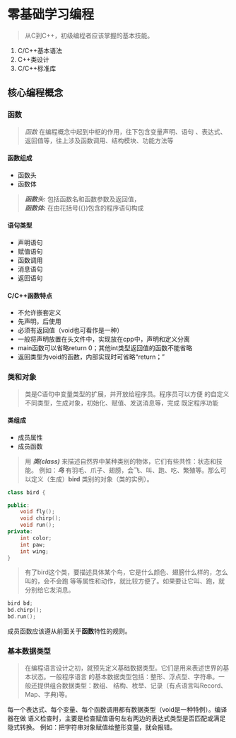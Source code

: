 # 零基础学习编程
> 从C到C++，初级编程者应该掌握的基本技能。  
1. C/C++基本语法  
2. C++类设计
3. C/C++标准库

## 核心编程概念

### 函数
> *函数* 在编程概念中起到中枢的作用，往下包含变量声明、语句
、表达式、返回值等，往上涉及函数调用、结构模块、功能方法等

#### 函数组成
- 函数头
- 函数体

> ***函数头:*** 包括函数名和函数参数及返回值，  
> ***函数体:*** 在由花括号(\{})包含的程序语句构成

#### 语句类型
- 声明语句
- 赋值语句
- 函数调用
- 消息语句
- 返回语句

#### C/C++函数特点
- 不允许嵌套定义
- 先声明，后使用
- 必须有返回值（void也可看作是一种）
- 一般将声明放置在头文件中，实现放在cpp中，声明和定义分离
- main函数可以省略return 0；其他int类型返回值的函数不能省略
- 返回类型为void的函数，内部实现时可省略“return；”

### 类和对象

> 类是C语句中变量类型的扩展，并开放给程序员。程序员可以方便
的自定义不同类型，生成对象，初始化、赋值、发送消息等，完成
既定程序功能

#### 类组成
- 成员属性
- 成员函数

> 用 ***类(class)*** 来描述自然界中某种类别的物体，它们有些共性：状态和技能。
例如：***鸟*** 有羽毛、爪子、翅膀，会飞、叫、跑、吃、繁殖等。那么可以定义（生成）**bird**
类别的对象（类的实例）。

```c++
class bird {

public:
	void fly();
	void chirp();
	void run();
private:
	int color;
	int paw;
	int wing;
}
```
> 有了bird这个类，要描述具体某个鸟，它是什么颜色、翅膀什么样的，怎么叫的，会不会跑
等等属性和动作，就比较方便了。如果要让它叫、跑，就分别给它发消息。
```c++
bird bd;
bd.chirp();
bd.run();
```

成员函数应该遵从前面关于**函数**特性的规则。


### 基本数据类型
> 在编程语言设计之初，就预先定义基础数据类型。它们是用来表述世界的基本状态。一般程序语言
的基本数据类型包括：整形、浮点型、字符串。一般还提供组合数据类型：数组、
结构、枚举、记录（有点语言叫Record、Map、字典)等。

每一个表达式、每个变量、每个函数调用都有数据类型（void是一种特例）。编译器在做
语义检查时，主要是检查赋值语句左右两边的表达式类型是否匹配或满足隐式转换。
例如：把字符串对象赋值给整形变量，就会报错。
